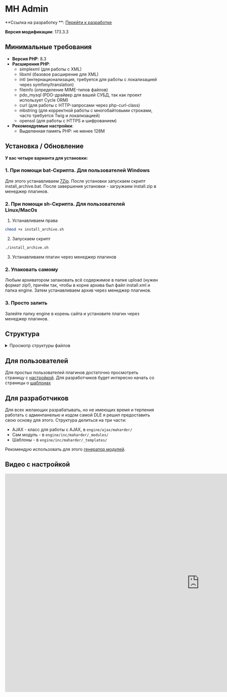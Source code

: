 # MH Admin

**Ссылка на
разработку
**: [<i class="fa-thin fa-paperclip"></i> Перейти к разработке](https://devcraft.club/downloads/maharder-assets.4/)

**Версия модификации**: <i class="fa-duotone fa-code-branch"></i> 173.3.3

## Минимальные требования

<ul>
<li><b>Версия PHP</b>: 8.3</li>
<li><b>Расширения PHP</b>:
<ul>
  <li>simplexml (для работы с XML)</li>
  <li>libxml (базовое расширение для XML)</li>
  <li>intl (интернационализация, требуется для работы с локализацией через symfony/translation)</li>
  <li>fileinfo (определение MIME-типов файлов)</li>
  <li>pdo_mysql (PDO-драйвер для вашей СУБД, так как проект использует Cycle ORM)</li>
  <li>curl (для работы с HTTP-запросами через php-curl-class)</li>
  <li>mbstring (для корректной работы с многобайтовыми строками, часто требуется Twig и локализацией)</li>
  <li>openssl (для работы с HTTPS и шифрованием) </li>
</ul></li>
<li><b>Рекомендуемые настройки</b>:
<ul>
  <li>Выделенная память PHP: не менее 128M</li>
</ul></li>
</ul>

## **Установка / Обновление**

**У вас четыре варианта для установки:**

### 1. **При помощи bat-Скрипта. Для пользователей Windows**

Для этого устанавливаем [7Zip](https://www.7-zip.org/download.html).
После установки запускаем скрипт install_archive.bat.
После завершения установки - загружаем install.zip в менеджер плагинов.

### 2. **При помощи sh-Скрипта. Для пользователей Linux/MacOs**

1. Устанавливаем права

```bash
chmod +x install_archive.sh
```

2. Запускаем скрипт

```bash
./install_archive.sh
```

3. Устанавливаем плагин через менеджер плагинов

### 2. **Упаковать самому**

Любым архиватором запаковать всё содержимое в папке upload (нужен формат zip!), причём так, чтобы в корне архива был
файл install.xml и папка engine.
Затем устанавливаем архив через менеджер плагинов.

### 3. **Просто залить**

Залейте папку engine в корень сайта и установите плагин через менеджер плагинов.

## Структура

<details>
	<summary>Просмотр структуры файлов</summary>

```
engine/
  ├── ajax/
    ├── maharder/
      └── maharder/
        ├── _functions.php
        ├── _new_module.php
        ├── _settings.php
        └── master.php
    └── maharder.php
  └── inc/
    ├── maharder/
      ├── _includes/
        ├── classes/
          ├── Admin.php
          ├── CacheControl.php
          ├── ComposerAction.php
          ├── DataManager.php
          ├── LogGenerator.php
          ├── MhAjax.php
          ├── MhTranslation.php
          └── TwigFilter.php
        ├── database/
          ├── BasisModel.php
          ├── BasisRepository.php
          └── MhDB.php
        ├── extras/
          ├── functions.php
          ├── mhLoader.php
          └── paths.php
        ├── module_files/
          ├── ajax_master.php.txt
          ├── assets_htaccess.txt
          ├── changelog.php.txt
          ├── inc_admin.php.txt
          ├── module_locale.txt
          ├── modules_main.php.txt
          └── templates_main.html.txt
        ├── responses/
          ├── AjaxAbstractResponse.php
          ├── ErrorResponseAjax.php
          └── SuccessResponseAjax.php
        ├── traits/
          ├── AssetsChecker.php
          ├── DataLoader.php
          ├── DleData.php
          └── UpdatesChecker.php
        ├── twigExtensions/
          ├── AdminUrlExtension.php
          ├── DateTimeFormatter.php
          ├── DeclineExtension.php
          ├── MobileDetectExtension.php
          └── TextLimiter.php
        └── types/
          ├── AdminLink.php
          ├── Author.php
          └── BreadCrumb.php
      ├── _locales/
        ├── de_DE/
          └── mhadmin.xliff
        ├── en_US/
          └── mhadmin.xliff
        ├── ru_RU/
          └── mhadmin.xliff
        ├── uk_UA/
          └── mhadmin.xliff
        └── .htaccess
      ├── _modules/
        └── admin/
          ├── assets/
            ├── .htaccess
            └── icon.jpg
          ├── models/
            └── MhLog.php
          ├── module/
            ├── changelog.php
            ├── links.php
            ├── logs.php
            ├── main.php
            └── new_module.php
          └── repositories/
            └── MhLogRepository.php
      ├── _templates/
        └── admin/
          ├── changelog.html
          ├── logs.html
          ├── main.html
          └── new_module.html
      └── admin/
        ├── assets/
          ├── css/
            ├── themes/
              ├── basic/
                └── assets/
                  └── fonts/
                    ├── icons.eot
                    ├── icons.svg
                    ├── icons.ttf
                    └── icons.woff
              ├── default/
                └── assets/
                  ├── fonts/
                    ├── brand-icons.eot
                    ├── brand-icons.svg
                    ├── brand-icons.ttf
                    ├── brand-icons.woff
                    ├── brand-icons.woff2
                    ├── icons.eot
                    ├── icons.svg
                    ├── icons.ttf
                    ├── icons.woff
                    ├── icons.woff2
                    ├── outline-icons.eot
                    ├── outline-icons.svg
                    ├── outline-icons.ttf
                    ├── outline-icons.woff
                    └── outline-icons.woff2
                  └── images/
                    ├── .htaccess
                    └── flags.png
              ├── github/
                └── assets/
                  └── fonts/
                    ├── octicons-local.ttf
                    ├── octicons.svg
                    ├── octicons.ttf
                    └── octicons.woff
              └── material/
                └── assets/
                  └── fonts/
                    ├── icons.eot
                    ├── icons.svg
                    ├── icons.ttf
                    ├── icons.woff
                    └── icons.woff2
            ├── .htaccess
            ├── base.css
            ├── bootstrap-suggest.css
            ├── dark.css
            ├── fa_fix.css
            ├── fa_old.css
            ├── icons.css
            ├── jquery-confirm.min.css
            ├── prettify.css
            ├── prism.css
            ├── theme.css
            ├── tokens.css
            ├── v4-font-face.min.css
            ├── v4-shims.min.css
            └── v5-font-face.min.css
          ├── editor/
            ├── emoticons/
              ├── alien.png
              ├── angel.png
              ├── angry.png
              ├── blink.png
              ├── blush.png
              ├── cheerful.png
              ├── cool.png
              ├── cwy.png
              ├── devil.png
              ├── dizzy.png
              ├── ermm.png
              ├── face.png
              ├── getlost.png
              ├── grin.png
              ├── happy.png
              ├── heart.png
              ├── kissing.png
              ├── laughing.png
              ├── ninja.png
              ├── pinch.png
              ├── pouty.png
              ├── sad.png
              ├── shocked.png
              ├── sick.png
              ├── sideways.png
              ├── silly.png
              ├── sleeping.png
              ├── smile.png
              ├── tongue.png
              ├── unsure.png
              ├── w00t.png
              ├── wassat.png
              ├── whistling.png
              ├── wink.png
              └── wub.png
            ├── formats/
              ├── bbcode.js
              └── xhtml.js
            ├── icons/
              ├── material.js
              └── monocons.js
            ├── languages/
              ├── ar.js
              ├── ca.js
              ├── cn.js
              ├── cs.js
              ├── de.js
              ├── el.js
              ├── en-US.js
              ├── en.js
              ├── es.js
              ├── et.js
              ├── fa.js
              ├── fr.js
              ├── gl.js
              ├── hu.js
              ├── id.js
              ├── it.js
              ├── ja.js
              ├── lt.js
              ├── nb.js
              ├── nl.js
              ├── pl.js
              ├── pt-BR.js
              ├── pt.js
              ├── ru.js
              ├── sv.js
              ├── template.js
              ├── tr.js
              ├── tw.js
              ├── uk.js
              └── vi.js
            ├── plugins/
              ├── autosave.js
              ├── autoyoutube.js
              ├── dragdrop.js
              ├── format.js
              ├── plaintext.js
              ├── strictbbcode.js
              ├── undo.js
              └── v1compat.js
            ├── themes/
              ├── content/
                └── default.min.css
              ├── default.min.css
              ├── defaultdark.min.css
              ├── famfamfam.png
              ├── modern.min.css
              ├── office-toolbar.min.css
              ├── office.min.css
              └── square.min.css
            ├── .htaccess
            ├── jquery.sceditor.bbcode.min.js
            ├── jquery.sceditor.min.js
            ├── jquery.sceditor.xhtml.min.js
            └── sceditor.min.js
          ├── img/
            ├── custom-favorites/
              └── icon.png
            ├── maharder/
              └── icon.jpg
            ├── mystatus/
              └── icon.png
            ├── notifications/
              └── icon.png
            ├── telegram/
              └── icon.png
            ├── webmaster-verification/
              └── icon.png
            └── .htaccess
          ├── js/
            ├── i18n/
              ├── .htaccess
              ├── translation.de_DE.js
              ├── translation.en_US.js
              ├── translation.ru_RU.js
              ├── translation.uk_UA.js
              └── translator.js
            ├── lang/
              ├── ar.js
              ├── cn.js
              ├── de.js
              ├── fr.js
              ├── pl.js
              ├── ru.js
              ├── tr.js
              ├── ua.js
              └── vn.js
            ├── timeago/
              ├── README.md
              ├── jquery.timeago.af.js
              ├── jquery.timeago.am.js
              ├── jquery.timeago.ar.js
              ├── jquery.timeago.az-short.js
              ├── jquery.timeago.az.js
              ├── jquery.timeago.be.js
              ├── jquery.timeago.bg.js
              ├── jquery.timeago.bs.js
              ├── jquery.timeago.ca.js
              ├── jquery.timeago.cs.js
              ├── jquery.timeago.cy.js
              ├── jquery.timeago.da.js
              ├── jquery.timeago.de-short.js
              ├── jquery.timeago.de.js
              ├── jquery.timeago.dv.js
              ├── jquery.timeago.el.js
              ├── jquery.timeago.en-short.js
              ├── jquery.timeago.en.js
              ├── jquery.timeago.es-short.js
              ├── jquery.timeago.es.js
              ├── jquery.timeago.et.js
              ├── jquery.timeago.eu.js
              ├── jquery.timeago.fa-short.js
              ├── jquery.timeago.fa.js
              ├── jquery.timeago.fi.js
              ├── jquery.timeago.fr-short.js
              ├── jquery.timeago.fr.js
              ├── jquery.timeago.gl.js
              ├── jquery.timeago.he.js
              ├── jquery.timeago.hr.js
              ├── jquery.timeago.hu.js
              ├── jquery.timeago.hy.js
              ├── jquery.timeago.id.js
              ├── jquery.timeago.is.js
              ├── jquery.timeago.it-short.js
              ├── jquery.timeago.it.js
              ├── jquery.timeago.ja.js
              ├── jquery.timeago.jv.js
              ├── jquery.timeago.ko.js
              ├── jquery.timeago.ky.js
              ├── jquery.timeago.lt.js
              ├── jquery.timeago.lv.js
              ├── jquery.timeago.mk.js
              ├── jquery.timeago.nl.js
              ├── jquery.timeago.no.js
              ├── jquery.timeago.pl.js
              ├── jquery.timeago.pt-br-short.js
              ├── jquery.timeago.pt-br.js
              ├── jquery.timeago.pt-short.js
              ├── jquery.timeago.pt.js
              ├── jquery.timeago.ro.js
              ├── jquery.timeago.rs.js
              ├── jquery.timeago.ru.js
              ├── jquery.timeago.rw.js
              ├── jquery.timeago.si.js
              ├── jquery.timeago.sk.js
              ├── jquery.timeago.sl.js
              ├── jquery.timeago.sq.js
              ├── jquery.timeago.sr.js
              ├── jquery.timeago.sv.js
              ├── jquery.timeago.th.js
              ├── jquery.timeago.tr-short.js
              ├── jquery.timeago.tr.js
              ├── jquery.timeago.uk.js
              ├── jquery.timeago.ur.js
              ├── jquery.timeago.uz.js
              ├── jquery.timeago.vi.js
              ├── jquery.timeago.zh-CN.js
              └── jquery.timeago.zh-TW.js
            ├── .htaccess
            ├── autosize.min.js
            ├── base.js
            ├── bootstrap-suggest.min.js
            ├── cleave.min.js
            ├── clipboard.js
            ├── jquery-confirm.min.js
            ├── jquery.js
            ├── jquery.timeago.js
            ├── language.js
            ├── mask.js
            ├── prettify.js
            ├── prism.js
            ├── run_prettify.js
            ├── theme.js
            └── tokens.js
          └── webfonts/
            ├── .htaccess
            ├── fa-brands-400.eot
            ├── fa-brands-400.svg
            ├── fa-brands-400.ttf
            ├── fa-brands-400.woff
            ├── fa-brands-400.woff2
            ├── fa-duotone-900.eot
            ├── fa-duotone-900.svg
            ├── fa-duotone-900.ttf
            ├── fa-duotone-900.woff
            ├── fa-duotone-900.woff2
            ├── fa-duotone-light-300.ttf
            ├── fa-duotone-light-300.woff2
            ├── fa-duotone-regular-400.ttf
            ├── fa-duotone-regular-400.woff2
            ├── fa-duotone-thin-100.ttf
            ├── fa-duotone-thin-100.woff2
            ├── fa-light-300.eot
            ├── fa-light-300.svg
            ├── fa-light-300.ttf
            ├── fa-light-300.woff
            ├── fa-light-300.woff2
            ├── fa-regular-400.eot
            ├── fa-regular-400.svg
            ├── fa-regular-400.ttf
            ├── fa-regular-400.woff
            ├── fa-regular-400.woff2
            ├── fa-sharp-duotone-light-300.ttf
            ├── fa-sharp-duotone-light-300.woff2
            ├── fa-sharp-duotone-regular-400.ttf
            ├── fa-sharp-duotone-regular-400.woff2
            ├── fa-sharp-duotone-solid-900.ttf
            ├── fa-sharp-duotone-solid-900.woff2
            ├── fa-sharp-duotone-thin-100.ttf
            ├── fa-sharp-duotone-thin-100.woff2
            ├── fa-sharp-light-300.ttf
            ├── fa-sharp-light-300.woff2
            ├── fa-sharp-regular-400.ttf
            ├── fa-sharp-regular-400.woff2
            ├── fa-sharp-solid-900.ttf
            ├── fa-sharp-solid-900.woff2
            ├── fa-sharp-thin-100.ttf
            ├── fa-sharp-thin-100.woff2
            ├── fa-solid-900.eot
            ├── fa-solid-900.svg
            ├── fa-solid-900.ttf
            ├── fa-solid-900.woff
            ├── fa-solid-900.woff2
            ├── fa-thin-100.ttf
            ├── fa-thin-100.woff2
            ├── fa-v4compatibility.ttf
            └── fa-v4compatibility.woff2
        ├── templates/
          ├── _macros/
            ├── checkbox.twig
            ├── filter.twig
            ├── input.twig
            ├── menu.twig
            ├── pagination.twig
            ├── search.twig
            ├── select.twig
            ├── tablesort.twig
            └── textarea.twig
          ├── templateIncludes/
            ├── addCheckbox.html
            ├── addInput.html
            ├── addSelect.html
            ├── addTextarea.html
            ├── boxes.html
            ├── filterArea.html
            ├── loader.html
            └── segRow.html
          ├── base.html
          ├── breadcrumb.html
          ├── footer.html
          ├── main.html
          ├── menu.html
          └── sidebar.html
        ├── .htaccess
        ├── composer.json
        └── index.php
    └── maharder.php
install.xml

```

</details>

## Для пользователей

Для простых пользователей плагинов достаточно просмотреть страницу с [настройкой](./frontend/manage.md). Для
разработчиков будет интересно начать со страницы о [шаблонах](./frontend/templates.md)

## Для разработчиков

Для всех желающих разрабатывать, но не имеющих время и терпения работать с админпанелью и кодом самой DLE я решил
предоставить свою основу для этого.
Структура делиться на три части:

- AJAX - класс для работы с AJAX, в `engine/ajax/maharder/`
- Сам модуль - в `engine/inc/maharder/_modules/`
- Шаблоны - в `engine/inc/maharder/_templates/`

Рекомендую использовать для этого [генератор модулей](./new_module.md).

## Видео с настройкой

<div class="video-wrapper">
  <iframe width="1280" height="720" src="https://www.youtube.com/embed/_L6RyVXaXW4" frameborder="0" allowfullscreen></iframe>
</div>